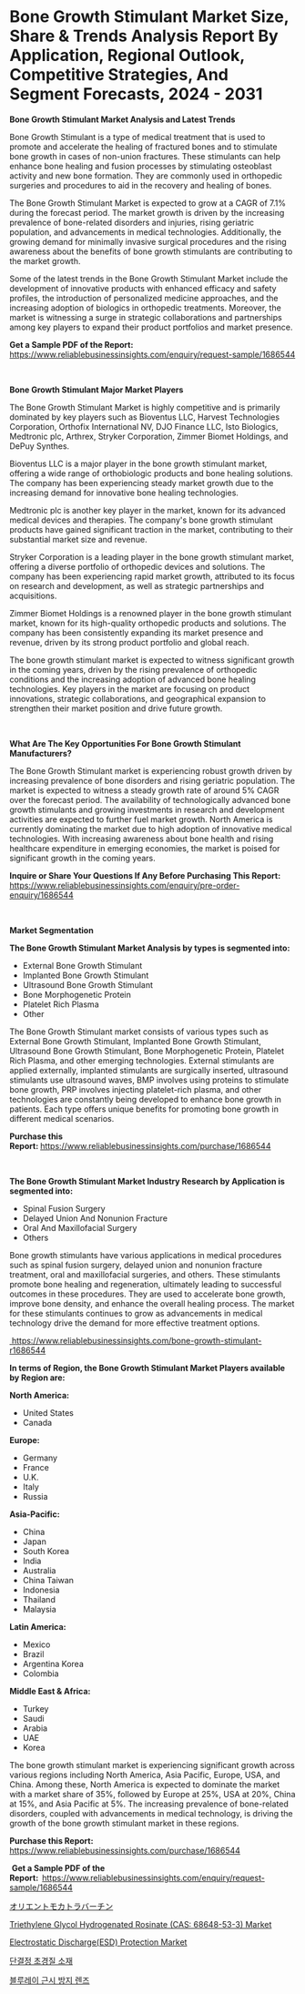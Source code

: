 <p><h1>Bone Growth Stimulant Market Size, Share & Trends Analysis Report By Application, Regional Outlook, Competitive Strategies, And Segment Forecasts, 2024 - 2031</h1></p><p><strong>Bone Growth Stimulant Market Analysis and Latest Trends</strong></p>
<p><p>Bone Growth Stimulant is a type of medical treatment that is used to promote and accelerate the healing of fractured bones and to stimulate bone growth in cases of non-union fractures. These stimulants can help enhance bone healing and fusion processes by stimulating osteoblast activity and new bone formation. They are commonly used in orthopedic surgeries and procedures to aid in the recovery and healing of bones.</p><p>The Bone Growth Stimulant Market is expected to grow at a CAGR of 7.1% during the forecast period. The market growth is driven by the increasing prevalence of bone-related disorders and injuries, rising geriatric population, and advancements in medical technologies. Additionally, the growing demand for minimally invasive surgical procedures and the rising awareness about the benefits of bone growth stimulants are contributing to the market growth.</p><p>Some of the latest trends in the Bone Growth Stimulant Market include the development of innovative products with enhanced efficacy and safety profiles, the introduction of personalized medicine approaches, and the increasing adoption of biologics in orthopedic treatments. Moreover, the market is witnessing a surge in strategic collaborations and partnerships among key players to expand their product portfolios and market presence.</p></p>
<p><strong>Get a Sample PDF of the Report:&nbsp;</strong> <a href="https://www.reliablebusinessinsights.com/enquiry/request-sample/1686544">https://www.reliablebusinessinsights.com/enquiry/request-sample/1686544</a></p>
<p>&nbsp;</p>
<p><strong>Bone Growth Stimulant Major Market Players</strong></p>
<p><p>The Bone Growth Stimulant Market is highly competitive and is primarily dominated by key players such as Bioventus LLC, Harvest Technologies Corporation, Orthofix International NV, DJO Finance LLC, Isto Biologics, Medtronic plc, Arthrex, Stryker Corporation, Zimmer Biomet Holdings, and DePuy Synthes.</p><p>Bioventus LLC is a major player in the bone growth stimulant market, offering a wide range of orthobiologic products and bone healing solutions. The company has been experiencing steady market growth due to the increasing demand for innovative bone healing technologies.</p><p>Medtronic plc is another key player in the market, known for its advanced medical devices and therapies. The company's bone growth stimulant products have gained significant traction in the market, contributing to their substantial market size and revenue.</p><p>Stryker Corporation is a leading player in the bone growth stimulant market, offering a diverse portfolio of orthopedic devices and solutions. The company has been experiencing rapid market growth, attributed to its focus on research and development, as well as strategic partnerships and acquisitions.</p><p>Zimmer Biomet Holdings is a renowned player in the bone growth stimulant market, known for its high-quality orthopedic products and solutions. The company has been consistently expanding its market presence and revenue, driven by its strong product portfolio and global reach.</p><p>The bone growth stimulant market is expected to witness significant growth in the coming years, driven by the rising prevalence of orthopedic conditions and the increasing adoption of advanced bone healing technologies. Key players in the market are focusing on product innovations, strategic collaborations, and geographical expansion to strengthen their market position and drive future growth.</p></p>
<p>&nbsp;</p>
<p><strong>What Are The Key Opportunities For Bone Growth Stimulant Manufacturers?</strong></p>
<p><p>The Bone Growth Stimulant market is experiencing robust growth driven by increasing prevalence of bone disorders and rising geriatric population. The market is expected to witness a steady growth rate of around 5% CAGR over the forecast period. The availability of technologically advanced bone growth stimulants and growing investments in research and development activities are expected to further fuel market growth. North America is currently dominating the market due to high adoption of innovative medical technologies. With increasing awareness about bone health and rising healthcare expenditure in emerging economies, the market is poised for significant growth in the coming years.</p></p>
<p><strong>Inquire or Share Your Questions If Any Before Purchasing This Report:</strong> <a href="https://www.reliablebusinessinsights.com/enquiry/pre-order-enquiry/1686544">https://www.reliablebusinessinsights.com/enquiry/pre-order-enquiry/1686544</a></p>
<p>&nbsp;</p>
<p><strong>Market Segmentation</strong></p>
<p><strong>The Bone Growth Stimulant Market Analysis by types is segmented into:</strong></p>
<p><ul><li>External Bone Growth Stimulant</li><li>Implanted Bone Growth Stimulant</li><li>Ultrasound Bone Growth Stimulant</li><li>Bone Morphogenetic Protein</li><li>Platelet Rich Plasma</li><li>Other</li></ul></p>
<p><p>The Bone Growth Stimulant market consists of various types such as External Bone Growth Stimulant, Implanted Bone Growth Stimulant, Ultrasound Bone Growth Stimulant, Bone Morphogenetic Protein, Platelet Rich Plasma, and other emerging technologies. External stimulants are applied externally, implanted stimulants are surgically inserted, ultrasound stimulants use ultrasound waves, BMP involves using proteins to stimulate bone growth, PRP involves injecting platelet-rich plasma, and other technologies are constantly being developed to enhance bone growth in patients. Each type offers unique benefits for promoting bone growth in different medical scenarios.</p></p>
<p><strong>Purchase this Report:&nbsp;</strong><a href="https://www.reliablebusinessinsights.com/purchase/1686544">https://www.reliablebusinessinsights.com/purchase/1686544</a></p>
<p>&nbsp;</p>
<p><strong>The Bone Growth Stimulant Market Industry Research by Application is segmented into:</strong></p>
<p><ul><li>Spinal Fusion Surgery</li><li>Delayed Union And Nonunion Fracture</li><li>Oral And Maxillofacial Surgery</li><li>Others</li></ul></p>
<p><p>Bone growth stimulants have various applications in medical procedures such as spinal fusion surgery, delayed union and nonunion fracture treatment, oral and maxillofacial surgeries, and others. These stimulants promote bone healing and regeneration, ultimately leading to successful outcomes in these procedures. They are used to accelerate bone growth, improve bone density, and enhance the overall healing process. The market for these stimulants continues to grow as advancements in medical technology drive the demand for more effective treatment options.</p></p>
<p><a href="https://www.reliablebusinessinsights.com/bone-growth-stimulant-r1686544">&nbsp;https://www.reliablebusinessinsights.com/bone-growth-stimulant-r1686544</a></p>
<p><strong>In terms of Region, the Bone Growth Stimulant Market Players available by Region are:</strong></p>
<p>
    <p> <strong> North America: </strong>
        <ul>
            <li>United States</li>
            <li>Canada</li>
        </ul>
        </p> 
    <p> <strong> Europe: </strong>
        <ul>
            <li>Germany</li>
            <li>France</li>
            <li>U.K.</li>
            <li>Italy</li>
            <li>Russia</li>
        </ul>
        </p> 
    <p> <strong> Asia-Pacific: </strong>
        <ul>
            <li>China</li>
            <li>Japan</li>
            <li>South Korea</li>
            <li>India</li>
            <li>Australia</li>
            <li>China Taiwan</li>
            <li>Indonesia</li>
            <li>Thailand</li>
            <li>Malaysia</li>
        </ul>
        </p> 
    <p> <strong> Latin America: </strong>
        <ul>
            <li>Mexico</li>
            <li>Brazil</li>
            <li>Argentina Korea</li>
            <li>Colombia</li>
        </ul>
        </p> 
    <p> <strong> Middle East & Africa: </strong>
        <ul>
            <li>Turkey</li>
            <li>Saudi</li>
            <li>Arabia</li>
            <li>UAE</li>
            <li>Korea</li>
        </ul>
    </p>
    </p>
<p><p>The bone growth stimulant market is experiencing significant growth across various regions including North America, Asia Pacific, Europe, USA, and China. Among these, North America is expected to dominate the market with a market share of 35%, followed by Europe at 25%, USA at 20%, China at 15%, and Asia Pacific at 5%. The increasing prevalence of bone-related disorders, coupled with advancements in medical technology, is driving the growth of the bone growth stimulant market in these regions.</p></p>
<p><strong>Purchase this Report: </strong><a href="https://www.reliablebusinessinsights.com/purchase/1686544">https://www.reliablebusinessinsights.com/purchase/1686544</a></p>
<p>&nbsp;<strong>Get a Sample PDF of the Report:&nbsp;&nbsp;</strong><a href="https://www.reliablebusinessinsights.com/enquiry/request-sample/1686544">https://www.reliablebusinessinsights.com/enquiry/request-sample/1686544</a></p>
<p><strong></strong></p>
<p><p><a href="https://medium.com/@dylancoleman70/%E3%82%AA%E3%83%AA%E3%82%A8%E3%83%B3%E3%83%88%E3%83%A2%E3%82%AB%E3%83%88%E3%83%A9%E3%83%90%E3%83%BC%E3%83%81%E3%83%B3%E5%B8%82%E5%A0%B4%E3%81%AE%E5%B1%95%E6%9C%9B-%E7%94%A3%E6%A5%AD%E6%A6%82%E8%A6%81%E3%81%A8%E4%BA%88%E6%B8%AC-2024%E5%B9%B4%E3%81%8B%E3%82%892031%E5%B9%B4%E3%81%BE%E3%81%A7-f3156c4bd809">オリエントモカトラバーチン</a></p><p><a href="https://www.linkedin.com/pulse/triethylene-glycol-hydrogenated-rosinate-cas-68648-53-3-market-kimfe?trackingId=PeMPZbmG8e27n55sdx1bNQ%3D%3D">Triethylene Glycol Hydrogenated Rosinate (CAS: 68648-53-3) Market</a></p><p><a href="https://www.linkedin.com/pulse/electrostatic-dischargeesd-protection-market-comprehensive-bgs4e?trackingId=Tg1aTswAXXNGewE1toqH9w%3D%3D">Electrostatic Discharge(ESD) Protection Market</a></p><p><a href="https://medium.com/@snake68678/%EB%8B%A8%EA%B2%B0%EC%A0%95-%EC%B4%88%EA%B2%BD%EC%88%98%EC%86%8C%EC%9E%AC-%EC%8B%9C%EC%9E%A5-%EC%8B%9C%EC%9E%A5-cagr-%EC%8B%9C%EC%9E%A5-%EB%8F%99%ED%96%A5-%EB%B0%8F-%EC%84%B1%EC%9E%A5-%EC%A0%84%EB%9E%B5%EC%97%90-%EB%8C%80%ED%95%9C-%ED%86%B5%EC%B0%B0%EB%A0%A5-241fc73f0d59">단결정 초경질 소재</a></p><p><a href="https://medium.com/@douglasvasquez626/%EB%B8%94%EB%A3%A8-%EB%A0%88%EC%9D%B4-%EB%AF%B8%EC%98%A4%ED%94%BC%EC%95%84-%EB%A0%8C%EC%A6%88-%EC%8B%9C%EC%9E%A5-%EB%B6%84%EC%84%9D-%EC%A0%84-%EC%84%B8%EA%B3%84-%EC%82%B0%EC%97%85-%EC%A0%84%EB%A7%9D-%EB%B0%8F-%EC%98%88%EC%B8%A1-2024%EB%85%84%EB%B6%80%ED%84%B0-2031%EB%85%84%EA%B9%8C%EC%A7%80-60fec68f27d6">블루레이 근시 방지 렌즈</a></p></p>